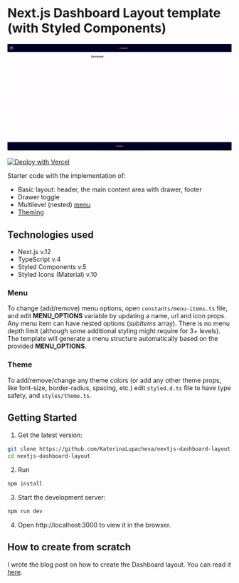 # Next.js Dashboard Layout template (with Styled Components)

![demo](demo.gif)

[![Deploy with Vercel](https://vercel.com/button)](https://vercel.com/new/clone?repository-url=https%3A%2F%2Fgithub.com%2FKaterinaLupacheva%2Fnextjs-dashboard-layout)

Starter code with the implementation of:

- Basic layout: header, the main content area with drawer, footer
- Drawer toggle
- Multilevel (nested) [menu](#menu)
- [Theming](#theme)

## Technologies used

- Next.js v.12
- TypeScript v.4
- Styled Components v.5
- Styled Icons (Material) v.10

### Menu

To change (add/remove) menu options, open `constants/menu-items.ts` file, and edit **MENU_OPTIONS** variable by updating a name, url and icon props. Any menu item can have nested options (_subItems_ array). There is no menu depth limit (although some additional styling might require for 3+ levels). The template will generate a menu structure automatically based on the provided **MENU_OPTIONS**.

### Theme

To add/remove/change any theme colors (or add any other theme props, like font-size, border-radius, spacing, etc.) edit `styled.d.ts` file to have type safety, and `styles/theme.ts`.

## Getting Started

1. Get the latest version:

```bash
git clone https://github.com/KaterinaLupacheva/nextjs-dashboard-layout.git
cd nextjs-dashboard-layout
```

2. Run

```bash
npm install
```

3. Start the development server:

```bash
npm run dev
```

4. Open http://localhost:3000 to view it in the browser.

## How to create from scratch

I wrote the blog post on how to create the Dashboard layout. You can read it [here](https://ramonak.io/posts/nextjs-dashboard-layout).
